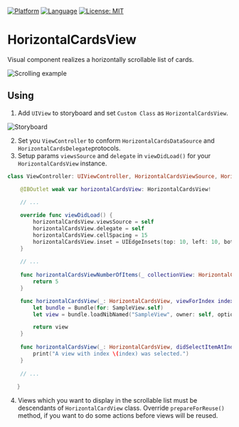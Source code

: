 [![Platform](https://img.shields.io/badge/platform-ios-lightgrey.svg?style=flat-square)](https://img.shields.io/badge/platform-ios-lightgrey.svg?style=flat-square)
[![Language](https://img.shields.io/badge/language-swift-orange.svg?style=flat-square)](https://swift.org/about/)
[![License: MIT](https://img.shields.io/badge/license-MIT-blue.svg?style=flat-square)](http://opensource.org/licenses/MIT)

# HorizontalCardsView

Visual component realizes a horizontally scrollable list of cards.

![Scrolling example](https://user-images.githubusercontent.com/25868364/81389144-078fc680-9122-11ea-9857-e736c0483db2.gif)


Using
---

1. Add `UIView` to storyboard and set `Custom Class` as `HorizontalCardsView`.
  
![Storyboard](https://user-images.githubusercontent.com/25868364/81420128-24df8780-9158-11ea-9c88-860a21c16d2e.png)
  
2. Set you `ViewController` to conform `HorizontalCardsDataSource` and `HorizontalCardsDelegate`protocols.
3. Setup params `viewsSource` and `delegate` in `viewDidLoad()` for your `HorizontalCardsView` instance.
```swift
class ViewController: UIViewController, HorizontalCardsViewSource, HorizontalCardsViewDelegate {

    @IBOutlet weak var horizontalCardsView: HorizontalCardsView!

    // ...
    
    override func viewDidLoad() {
        horizontalCardsView.viewsSource = self
        horizontalCardsView.delegate = self
        horizontalCardsView.cellSpacing = 15
        horizontalCardsView.inset = UIEdgeInsets(top: 10, left: 10, bottom: 10, right: 10)
    }
    
    // ...
    
    func horizontalCardsViewNumberOfItems(_ collectionView: HorizontalCardsView) -> Int {
        return 5
    }

    func horizontalCardsView(_: HorizontalCardsView, viewForIndex index: Int) -> HorizontalCardView {
        let bundle = Bundle(for: SampleView.self)
        let view = bundle.loadNibNamed("SampleView", owner: self, options: nil)?.first

        return view
    }
    
    func horizontalCardsView(_: HorizontalCardsView, didSelectItemAtIndex index: Int) {
        print("A view with index \(index) was selected.")
    }
    
    // ...
    
   }
   ```
4. Views which you want to display in the scrollable list must be descendants of `HorizontalCardView` class. Override `prepareForReuse()` method, if you want to do some actions before views will be reused.

